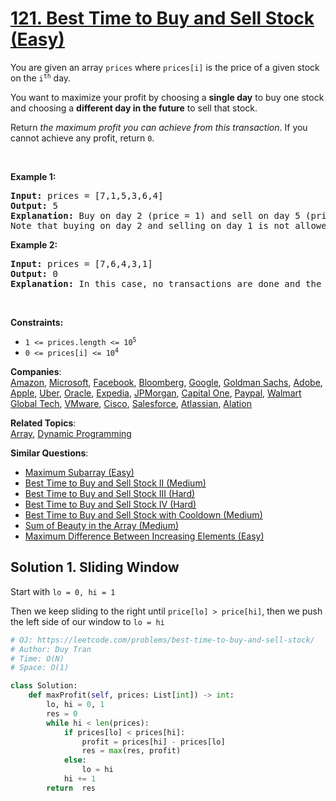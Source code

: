 # [121. Best Time to Buy and Sell Stock (Easy)](https://leetcode.com/problems/best-time-to-buy-and-sell-stock/)

<p>You are given an array <code>prices</code> where <code>prices[i]</code> is the price of a given stock on the <code>i<sup>th</sup></code> day.</p>

<p>You want to maximize your profit by choosing a <strong>single day</strong> to buy one stock and choosing a <strong>different day in the future</strong> to sell that stock.</p>

<p>Return <em>the maximum profit you can achieve from this transaction</em>. If you cannot achieve any profit, return <code>0</code>.</p>

<p>&nbsp;</p>
<p><strong>Example 1:</strong></p>

<pre><strong>Input:</strong> prices = [7,1,5,3,6,4]
<strong>Output:</strong> 5
<strong>Explanation:</strong> Buy on day 2 (price = 1) and sell on day 5 (price = 6), profit = 6-1 = 5.
Note that buying on day 2 and selling on day 1 is not allowed because you must buy before you sell.
</pre>

<p><strong>Example 2:</strong></p>

<pre><strong>Input:</strong> prices = [7,6,4,3,1]
<strong>Output:</strong> 0
<strong>Explanation:</strong> In this case, no transactions are done and the max profit = 0.
</pre>

<p>&nbsp;</p>
<p><strong>Constraints:</strong></p>

<ul>
	<li><code>1 &lt;= prices.length &lt;= 10<sup>5</sup></code></li>
	<li><code>0 &lt;= prices[i] &lt;= 10<sup>4</sup></code></li>
</ul>

**Companies**:  
[Amazon](https://leetcode.com/company/amazon), [Microsoft](https://leetcode.com/company/microsoft), [Facebook](https://leetcode.com/company/facebook), [Bloomberg](https://leetcode.com/company/bloomberg), [Google](https://leetcode.com/company/google), [Goldman Sachs](https://leetcode.com/company/goldman-sachs), [Adobe](https://leetcode.com/company/adobe), [Apple](https://leetcode.com/company/apple), [Uber](https://leetcode.com/company/uber), [Oracle](https://leetcode.com/company/oracle), [Expedia](https://leetcode.com/company/expedia), [JPMorgan](https://leetcode.com/company/jpmorgan), [Capital One](https://leetcode.com/company/capital-one), [Paypal](https://leetcode.com/company/paypal), [Walmart Global Tech](https://leetcode.com/company/walmart-labs), [VMware](https://leetcode.com/company/vmware), [Cisco](https://leetcode.com/company/cisco), [Salesforce](https://leetcode.com/company/salesforce), [Atlassian](https://leetcode.com/company/atlassian), [Alation](https://leetcode.com/company/alation)

**Related Topics**:  
[Array](https://leetcode.com/tag/array/), [Dynamic Programming](https://leetcode.com/tag/dynamic-programming/)

**Similar Questions**:

- [Maximum Subarray (Easy)](https://leetcode.com/problems/maximum-subarray/)
- [Best Time to Buy and Sell Stock II (Medium)](https://leetcode.com/problems/best-time-to-buy-and-sell-stock-ii/)
- [Best Time to Buy and Sell Stock III (Hard)](https://leetcode.com/problems/best-time-to-buy-and-sell-stock-iii/)
- [Best Time to Buy and Sell Stock IV (Hard)](https://leetcode.com/problems/best-time-to-buy-and-sell-stock-iv/)
- [Best Time to Buy and Sell Stock with Cooldown (Medium)](https://leetcode.com/problems/best-time-to-buy-and-sell-stock-with-cooldown/)
- [Sum of Beauty in the Array (Medium)](https://leetcode.com/problems/sum-of-beauty-in-the-array/)
- [Maximum Difference Between Increasing Elements (Easy)](https://leetcode.com/problems/maximum-difference-between-increasing-elements/)

## Solution 1. Sliding Window

Start with `lo = 0, hi = 1`

Then we keep sliding to the right until `price[lo] > price[hi]`, then we push the left side of our window to `lo = hi`

```py
# OJ: https://leetcode.com/problems/best-time-to-buy-and-sell-stock/
# Author: Duy Tran
# Time: O(N)
# Space: O(1)

class Solution:
    def maxProfit(self, prices: List[int]) -> int:
        lo, hi = 0, 1
        res = 0
        while hi < len(prices):
            if prices[lo] < prices[hi]:
                profit = prices[hi] - prices[lo]
                res = max(res, profit)
            else:
                lo = hi
            hi += 1
        return  res

```
